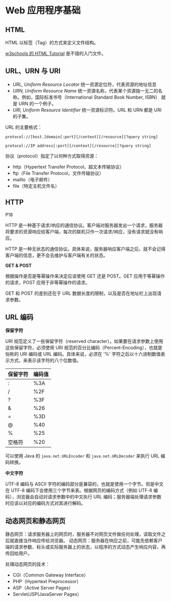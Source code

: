 # Web 应用程序基础

## HTML

HTML 以标签（Tag）的方式来定义文件结构。

[w3schools 的 HTML Tutorial](http:www.w3schools.com/html/default.asp) 是不错的入门文件。

## URL、URN 与 URI

* *URL, Uniform Resource Locator* 统一资源定位符，代表资源的地址信息
* *URN, Uniform Resource Name* 统一资源名称，代表某个资源独一无二的名称。例如，国际标准书号（International Standard Book Number, ISBN） 就是 URN 的一个例子。
* *URI, Uniform Resource Identifier* 统一资源标识符。URL 和 URN 都是 URI 的子集。

URL 的主要格式：

```
protocol://[host.]domain[:port][/context][/resource][?query string]
```

```
protocol://IP address[:port][/context][/resource][?query string]
```

协议（protocol）指定了以何种方式取得资源：

* http（Hypertext Transfer Protocol，超文本传输协议）
* ftp（File Transfer Protocol，文件传输协议）
* mailto（电子邮件）
* file（特定主机文件名）

## HTTP

P18

HTTP 是一种基于请求/响应的通信协议。客户端对服务器发出一个请求，服务器将要求的资源响应给客户端，每次的联机只作一次请求/响应，没有请求就没有响应。

HTTP 是一种无状态的通信协议。具体来说，服务器响应客户端之后，就不会记得客户端的信息，更不会去维护与客户端有关的状态。

**GET & POST**

根据操作是否是等幂操作来决定应该使用 GET 还是 POST。GET 应用于等幂操作的请求，POST 应用于非等幂操作的请求。

GET 和 POST 的差别还在于 URL 数据长度的限制，以及是否在地址栏上出现请求参数。

## URL 编码

**保留字符**

URI 规范定义了一些保留字符（reserved character）。如果要在请求参数上使用这些保留字符，必须使用 URI 规范的百分比编码（Percent-Encoding），也就是俗称的 URI 编码或 URL 编码。具体来说，必须在 '%' 字符之后以十六进制数值表示方式，来表示该字符的八个位数值。

保留字符 | 编码值
------- | -----
: | %3A
/ | %2F
? | %3F
& | %26
= | %3D
@ | %40
% | %25
空格符 | %20

可以使用 Java 的 `java.net.URLEncoder` 和 `java.net.URLDecoder` 来执行 URL 编码转换。

**中文字符**

UTF-8 编码与 ASCII 字符的编码部分是兼容的，也就是使用一个字节。但是中文在 UTF-8 编码下会使用三个字节来表。根据网页的编码方式（例如 UTF-8 编码），浏览器会自动对请求参数中的中文执行 URL 编码；服务器端处理请求参数时应该以对应的编码方式对其进行解码。

## 动态网页和静态网页

静态网页：请求服务器上的网页时，服务器不对网页文件做任何处理，读取文件之后就直接当作响应传给浏览器。
动态网页：服务器在响应之前，可能先依赖客户端的请求参数、标头或实际服务器上的状态，以程序的方式动态产生响应内容，再传回给用户。

处理动态网页的技术：

* CGI（Common Gateway Interface）
* PHP（Hypertext Preprocessor）
* ASP（Active Server Pages）
* Servlet/JSP(JavaServer Pages）

